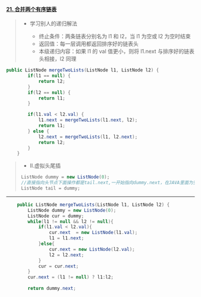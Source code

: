 #### [21. 合并两个有序链表](https://leetcode-cn.com/problems/merge-two-sorted-lists/)

> - 学习别人的递归解法
>
>   - 终止条件：两条链表分别名为 l1 和 l2，当 l1 为空或 l2 为空时结束
>   - 返回值：每一层调用都返回排序好的链表头
>   - 本级递归内容：如果 l1 的 val 值更小，则将 l1.next 与排序好的链表头相接，l2 同理

```java
public ListNode mergeTwoLists(ListNode l1, ListNode l2) {
        if(l1 == null) {
            return l2;
        }
        if(l2 == null) {
            return l1;
        }

        if(l1.val < l2.val) {
            l1.next = mergeTwoLists(l1.next, l2);
            return l1;
        } else {
            l2.next = mergeTwoLists(l1, l2.next);
            return l2;
        }
    }
```





> - Ⅱ.虚拟头尾插
>
> ```java
> ListNode dummy = new ListNode(0);
> //直接指向头节点下面操作都是tail.next,一开始指向dummy.next，在JAVA里面为空下面操做容易出错
> ListNode tail = dummy;
> ```

------

```java
    public ListNode mergeTwoLists(ListNode l1, ListNode l2) {
        ListNode dummy = new ListNode(0);
        ListNode cur = dummy;
        while(l1 != null && l2 != null){
            if(l1.val < l2.val){
                cur.next  = new ListNode(l1.val);
                l1 = l1.next;
            }else{
                cur.next = new ListNode(l2.val);
                l2 = l2.next;
            }
            cur = cur.next;
        }
        cur.next = (l1 != null) ? l1:l2;
       
        return dummy.next;
   
```


